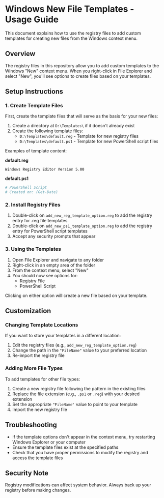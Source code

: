 # Windows New File Templates - Usage Guide

This document explains how to use the registry files to add custom templates for creating new files from the Windows context menu.

## Overview

The registry files in this repository allow you to add custom templates to the Windows "New" context menu. When you right-click in File Explorer and select "New", you'll see options to create files based on your templates.

## Setup Instructions

### 1. Create Template Files

First, create the template files that will serve as the basis for your new files:

1. Create a directory at `D:\Templates\` if it doesn't already exist
2. Create the following template files:
   - `D:\Templates\default.reg` - Template for new registry files
   - `D:\Templates\default.ps1` - Template for new PowerShell script files

Examples of template content:

**default.reg**

```reg
Windows Registry Editor Version 5.00
```

**default.ps1**

```powershell
# PowerShell Script
# Created on: (Get-Date)
```


### 2. Install Registry Files

1. Double-click on `add_new_reg_template_option.reg` to add the registry entry for .reg file templates
2. Double-click on `add_new_ps1_template_option.reg` to add the registry entry for PowerShell script templates
3. Accept any security prompts that appear

### 3. Using the Templates

1. Open File Explorer and navigate to any folder
2. Right-click in an empty area of the folder
3. From the context menu, select "New"
4. You should now see options for:
   - Registry File
   - PowerShell Script

Clicking on either option will create a new file based on your template.

## Customization

### Changing Template Locations

If you want to store your templates in a different location:

1. Edit the registry files (e.g., `add_new_reg_template_option.reg`)
2. Change the path in the `"FileName"` value to your preferred location
3. Re-import the registry file

### Adding More File Types

To add templates for other file types:

1. Create a new registry file following the pattern in the existing files
2. Replace the file extension (e.g., `.ps1` or `.reg`) with your desired extension
3. Set the appropriate `"FileName"` value to point to your template
4. Import the new registry file

## Troubleshooting

- If the template options don't appear in the context menu, try restarting Windows Explorer or your computer
- Ensure the template files exist at the specified paths
- Check that you have proper permissions to modify the registry and access the template files

## Security Note

Registry modifications can affect system behavior. Always back up your registry before making changes.
